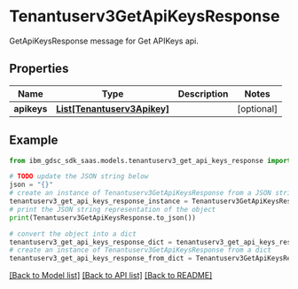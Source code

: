 # Tenantuserv3GetApiKeysResponse

GetApiKeysResponse message for Get APIKeys api.

## Properties

Name | Type | Description | Notes
------------ | ------------- | ------------- | -------------
**apikeys** | [**List[Tenantuserv3Apikey]**](Tenantuserv3Apikey.md) |  | [optional] 

## Example

```python
from ibm_gdsc_sdk_saas.models.tenantuserv3_get_api_keys_response import Tenantuserv3GetApiKeysResponse

# TODO update the JSON string below
json = "{}"
# create an instance of Tenantuserv3GetApiKeysResponse from a JSON string
tenantuserv3_get_api_keys_response_instance = Tenantuserv3GetApiKeysResponse.from_json(json)
# print the JSON string representation of the object
print(Tenantuserv3GetApiKeysResponse.to_json())

# convert the object into a dict
tenantuserv3_get_api_keys_response_dict = tenantuserv3_get_api_keys_response_instance.to_dict()
# create an instance of Tenantuserv3GetApiKeysResponse from a dict
tenantuserv3_get_api_keys_response_from_dict = Tenantuserv3GetApiKeysResponse.from_dict(tenantuserv3_get_api_keys_response_dict)
```
[[Back to Model list]](../README.md#documentation-for-models) [[Back to API list]](../README.md#documentation-for-api-endpoints) [[Back to README]](../README.md)


